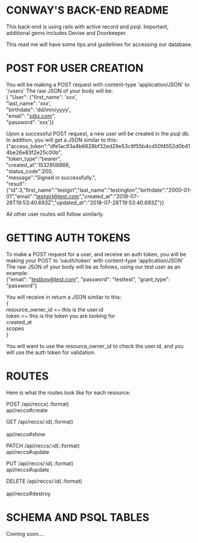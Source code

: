 # CONWAY'S BACK-END README #

This back-end is using rails with active record and psql.
Important, additional gems includes Devise and Doorkeeper.

This read me will have some tips and guidelines for accessing our database.


# POST FOR USER CREATION #

You will be making a POST request with content-type 'application/JSON' to '/users'
The raw JSON of your body will be:<br>
{ "User": {"first_name": 'xxx',<br>
"last_name": 'xxx',<br>
"birthdate": 'dd/mm/yyyy',<br>
"email": "x@x.com",<br>
"password": 'xxx'}}<br>

Upon a successful POST request, a new user will be created in the psql db. In addition, you will get a JSON similar to this:<br>
{"access_token":"dfe1ac93a4b6628bf32ed29e53c9f55b4cd50f4552d0b414be26e83f2e25c00b",<br>
"token_type":"bearer",<br>
"created_at":1532808866,<br>
"status_code":200,<br>
"message":"Signed in successfully.",<br>
"result":{"id":3,"first_name":"testgirl","last_name":"testington","birthdate":"2000-01-01","email":"testgirl@test.com","created_at":"2018-07-28T19:53:40.693Z","updated_at":"2018-07-28T19:53:40.693Z"}}<br>

All other user routes will follow similarly.

# GETTING AUTH TOKENS #

To make a POST request for a user, and receive an auth token, you will be making your POST to 'oauth/token' with content-type 'application/JSON'
The raw JSON of your body will be as follows, using our test user as an example:<br>
{"email": "testboy@test.com", "password": "testtest", "grant_type": "password"}

You will receive in return a JSON similar to this:<br>
{<br>
resource_owner_id <~ this is the user.id<br>
token <~ this is the token you are looking for<br>
created_at<br>
scopes<br>
}<br>

You will want to use the resource_owner_id to check the user.id, and you will use the auth token for validation.

# ROUTES #

Here is what the routes look like for each resource:

POST /api/reccs(.:format)<br>
api/reccs#create

GET	/api/reccs/:id(.:format)<br>	
api/reccs#show

PATCH /api/reccs/:id(.:format)<br>
api/reccs#update

PUT	/api/reccs/:id(.:format)<br>
api/reccs#update

DELETE	/api/reccs/:id(.:format)<br>	
api/reccs#destroy

# SCHEMA AND PSQL TABLES #

Coming soon....
